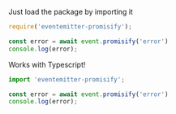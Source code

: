 Just load the package by importing it

```js
require('eventemitter-promisify');

const error = await event.promisify('error')
console.log(error);
```

Works with Typescript!
```js
import 'eventemitter-promisify';

const error = await event.promisify('error')
console.log(error);
```